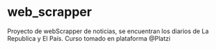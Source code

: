 # web_scrapper
 Proyecto de webScrapper de noticias, se encuentran los diarios de La Republica y El País. Curso tomado en plataforma @Platzi
